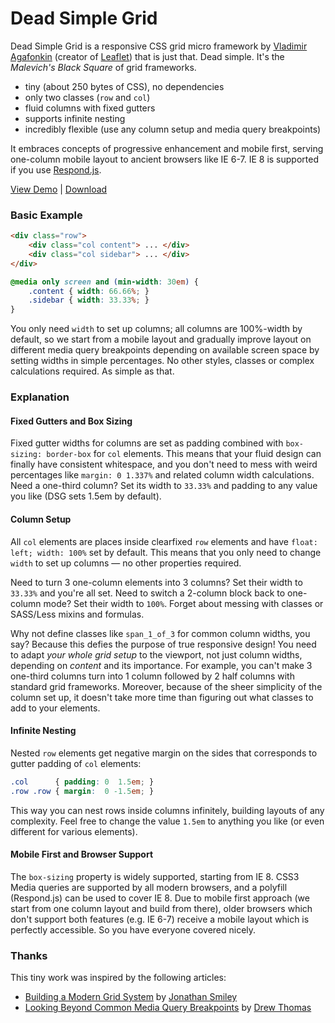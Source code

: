 Dead Simple Grid
================

Dead Simple Grid is a responsive CSS grid micro framework by [Vladimir Agafonkin](http://agafonkin.com/en) (creator of [Leaflet](http://leafletjs.com)) that is just that. Dead simple. It's the *Malevich's Black Square* of grid frameworks.

 * tiny (about 250 bytes of CSS), no dependencies
 * only two classes (`row` and `col`)
 * fluid columns with fixed gutters
 * supports infinite nesting
 * incredibly flexible (use any column setup and media query breakpoints)

It embraces concepts of progressive enhancement and mobile first, serving one-column mobile layout to ancient browsers like IE 6-7. IE 8 is supported if you use [Respond.js](https://github.com/scottjehl/Respond).

[View Demo](http://mourner.github.com/dead-simple-grid) | [Download](https://github.com/mourner/dead-simple-grid/zipball/gh-pages)

### Basic Example

```html
<div class="row">
	<div class="col content"> ... </div>
	<div class="col sidebar"> ... </div>
</div>
```

```css
@media only screen and (min-width: 30em) {
	.content { width: 66.66%; }
	.sidebar { width: 33.33%; }
}
```

You only need `width` to set up columns; all columns are 100%-width by default, so we start from a mobile layout and gradually improve layout on different media query breakpoints depending on available screen space by setting widths in simple percentages. No other styles, classes or complex calculations required. As simple as that.

### Explanation

#### Fixed Gutters and Box Sizing

Fixed gutter widths for columns are set as padding combined with `box-sizing: border-box` for `col` elements. This  means that your fluid design can finally have consistent whitespace, and you don't need to mess with weird percentages like `margin: 0 1.337%` and related column width calculations. Need a one-third column? Set its width to `33.33%` and padding to any value you like (DSG sets 1.5em by default).

#### Column Setup

All `col` elements are places inside clearfixed `row` elements and have `float: left; width: 100%` set by default. This means that you only need to change `width` to set up columns &mdash; no other properties required.

Need to turn 3 one-column elements into 3 columns? Set their width to `33.33%` and you're all set. Need to switch a 2-column block back to one-column mode? Set their width to `100%`. Forget about messing with classes or SASS/Less mixins and formulas.

Why not define classes like `span_1_of_3` for common column widths, you say? Because this defies the purpose of true responsive design! You need to adapt *your whole grid setup* to the viewport, not just column widths, depending on *content* and its importance. For example, you can't make 3 one-third columns turn into 1 column followed by 2 half columns with standard grid frameworks. Moreover, because of the sheer simplicity of the column set up, it doesn't take more time than figuring out what classes to add to your elements.

#### Infinite Nesting

Nested `row` elements get negative margin on the sides that corresponds to gutter padding of `col` elements:

```css
.col      { padding: 0  1.5em; }
.row .row { margin:  0 -1.5em; }
```

This way you can nest rows inside columns infinitely, building layouts of any complexity. Feel free to change the value `1.5em` to anything you like (or even different for various elements).

#### Mobile First and Browser Support

The `box-sizing` property is widely supported, starting from IE 8. CSS3 Media queries are supported by all modern browsers, and a polyfill (Respond.js) can be used to cover IE 8. Due to mobile first approach (we start from one column layout and build from there), older browsers which don't support both features (e.g. IE 6-7) receive a mobile layout which is perfectly accessible. So you have everyone covered nicely.

### Thanks

This tiny work was inspired by the following articles:

 * [Building a Modern Grid System](http://www.netmagazine.com/tutorials/building-modern-grid-system) by [Jonathan Smiley](http://www.zurb.com/about/profile/jonathan-smiley)
 * [Looking Beyond Common Media Query Breakpoints](http://mobile.smashingmagazine.com/2012/10/24/beyond-common-media-query-breakpoints/) by [Drew Thomas](http://brolik.com)
